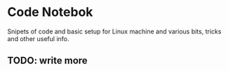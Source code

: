 # Code Notebok

Snipets of code and basic setup for Linux machine and various bits,
tricks and other useful info.


## TODO: write more
